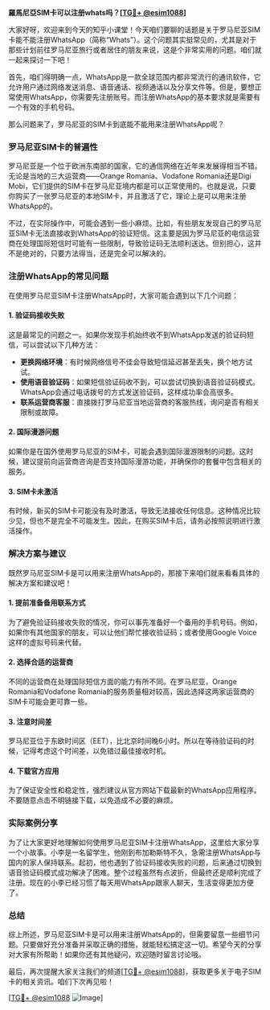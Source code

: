 **羅馬尼亞SIM卡可以注册whats吗？[[TG💪+ @esim1088](https://t.me/s/esim1088)]**

大家好呀，欢迎来到今天的知乎小课堂！今天咱们要聊的话题是关于罗马尼亚SIM卡能不能注册WhatsApp（简称“Whats”）。这个问题其实挺常见的，尤其是对于那些计划前往罗马尼亚旅行或者居住的朋友来说，这是个非常实用的问题。咱们就一起来探讨一下吧！

首先，咱们得明确一点，WhatsApp是一款全球范围内都非常流行的通讯软件，它允许用户通过网络发送消息、语音通话、视频通话以及分享文件等。但是，要想正常使用WhatsApp，你需要先注册账号。而注册WhatsApp的基本要求就是需要有一个有效的手机号码。

那么问题来了，罗马尼亚的SIM卡到底能不能用来注册WhatsApp呢？

### 罗马尼亚SIM卡的普遍性

罗马尼亚是一个位于欧洲东南部的国家，它的通信网络在近年来发展得相当不错。无论是当地的三大运营商——Orange Romania、Vodafone Romania还是Digi Mobi，它们提供的SIM卡在罗马尼亚境内都是可以正常使用的。也就是说，只要你购买了一张罗马尼亚的本地SIM卡，并且激活了它，理论上是可以用来注册WhatsApp的。

不过，在实际操作中，可能会遇到一些小麻烦。比如，有些朋友发现自己的罗马尼亚SIM卡无法直接收到WhatsApp的验证短信。这主要是因为罗马尼亚的电信运营商在处理国际短信时可能有一些限制，导致验证码无法顺利送达。但别担心，这并不是绝对的，只要方法得当，还是完全可以解决的。

### 注册WhatsApp的常见问题

在使用罗马尼亚SIM卡注册WhatsApp时，大家可能会遇到以下几个问题：

#### 1. 验证码接收失败
这是最常见的问题之一。如果你发现手机始终收不到WhatsApp发送的验证码短信，可以尝试以下几种方法：
- **更换网络环境**：有时候网络信号不佳会导致短信延迟甚至丢失，换个地方试试。
- **使用语音验证码**：如果短信验证码收不到，可以尝试切换到语音验证码模式。WhatsApp会通过电话拨号的方式发送验证码，这样成功率会高很多。
- **联系运营商客服**：直接拨打罗马尼亚当地运营商的客服热线，询问是否有相关限制或故障。

#### 2. 国际漫游问题
如果你是在国外使用罗马尼亚的SIM卡，可能会遇到国际漫游限制的问题。这时候，建议提前向运营商咨询是否支持国际漫游功能，并确保你的套餐中包含相关的服务。

#### 3. SIM卡未激活
有时候，新买的SIM卡可能没有及时激活，导致无法接收任何信息。这种情况比较少见，但也不是完全不可能发生。因此，在购买SIM卡后，请务必按照说明进行激活操作。

### 解决方案与建议

既然罗马尼亚SIM卡是可以用来注册WhatsApp的，那接下来咱们就来看看具体的解决方案和建议吧！

#### 1. 提前准备备用联系方式
为了避免验证码接收失败的情况，你可以事先准备好一个备用的手机号码。例如，如果你有其他国家的朋友，可以让他们帮忙接收验证码；或者使用Google Voice这样的虚拟号码来代替。

#### 2. 选择合适的运营商
不同的运营商在处理国际短信方面的能力有所不同。在罗马尼亚，Orange Romania和Vodafone Romania的服务质量相对较高，因此选择这两家运营商的SIM卡可能会更可靠一些。

#### 3. 注意时间差
罗马尼亚位于东欧时间区（EET），比北京时间晚6小时。所以在等待验证码的时候，记得考虑这个时间差，以免错过最佳接收时机。

#### 4. 下载官方应用
为了保证安全性和稳定性，强烈建议从官方网站下载最新的WhatsApp应用程序。不要随意点击不明链接下载，以免造成不必要的麻烦。

### 实际案例分享

为了让大家更好地理解如何使用罗马尼亚SIM卡注册WhatsApp，这里给大家分享一个小故事。小李是一名留学生，他刚到布加勒斯特不久，急需注册WhatsApp与国内的家人保持联系。起初，他也遇到了验证码接收失败的问题，后来通过切换到语音验证码模式成功解决了困难。整个过程虽然有点波折，但最终还是顺利完成了注册。现在的小李已经习惯了每天用WhatsApp跟家人聊天，生活变得更加方便了。

### 总结

综上所述，罗马尼亚SIM卡是可以用来注册WhatsApp的，但需要留意一些细节问题。只要做好充分准备并采取正确的措施，就能轻松搞定这一切。希望今天的分享对大家有所帮助！如果你还有其他疑问，欢迎随时留言讨论哦。

最后，再次提醒大家关注我们的频道[[TG💪+ @esim1088](https://t.me/s/esim1088)]，获取更多关于电子SIM卡的相关资讯。咱们下次再见啦！

[[TG💪+ @esim1088](https://t.me/s/esim1088) ![Image](https://i.postimg.cc/4NQfJmqS/Snipaste-2025-05-13-00-14-12.png)]